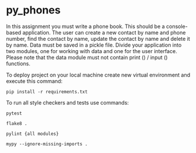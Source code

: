 # py_phones

In this assignment you must write a phone book. This should be a 
console-based application. The user can create a new contact by
 name and phone number, find the contact by name, update the contact 
 by name and delete it by name. Data must be saved in a pickle file.
Divide your application into two modules, one for working with data and 
one for the user interface. Please note that the data module
 must not contain print () / input () functions.

To deploy project on your local machine create new virtual environment and execute this command:

`pip install -r requirements.txt`

To run all style checkers and tests use commands:

`pytest `

`flake8 .`

`pylint {all modules}`

`mypy --ignore-missing-imports .`
